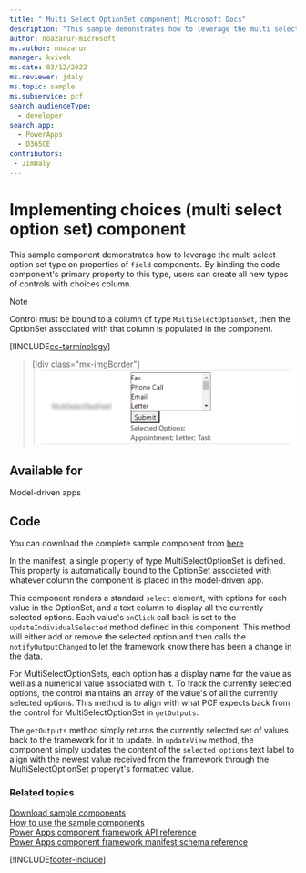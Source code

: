 ```yaml
---
title: " Multi Select OptionSet component| Microsoft Docs" 
description: "This sample demonstrates how to leverage the multi select option set type on properties of field components." 
author: noazarur-microsoft
ms.author: noazarur
manager: kvivek
ms.date: 03/12/2022
ms.reviewer: jdaly
ms.topic: sample
ms.subservice: pcf
search.audienceType: 
  - developer
search.app: 
  - PowerApps
  - D365CE
contributors:
 - JimDaly
---
```

# Implementing  choices (multi select option set) component

This sample component demonstrates how to leverage the multi select option set type on properties of `field` components. By binding the code component's primary property to this type, users can create all new types of controls with choices column.

> [!NOTE]
> Control must be bound to a column of type `MultiSelectOptionSet`, then the OptionSet associated with that column is populated in the component. 


[!INCLUDE[cc-terminology](../../data-platform/includes/cc-terminology.md)]

> [!div class="mx-imgBorder"]
> ![Multi select option set component.](../media/multi-select-option-set-control.png "Multi select option set component")

## Available for

Model-driven apps

## Code 

You can download the complete sample component from [here](https://github.com/microsoft/PowerApps-Samples/tree/master/component-framework/MultiSelectOptionSetControl)

In the manifest, a single property of type MultiSelectOptionSet is defined. This property is automatically bound to the OptionSet associated with whatever column the component is placed in the model-driven app.

This component renders a standard `select` element, with options for each value in the OptionSet, and a text column to display all the currently selected options. Each value's `onClick` call back is set to the `updateIndividualSelected` method defined in this component. This method will either add or remove the selected option and then calls the `notifyOutputChanged` to let the framework know there has been a change in the data.

For MultiSelectOptionSets, each option has a display name for the value as well as a numerical value associated with it. To track the currently selected options, the control maintains an array of the value's of all the currently selected options. This method is to align with what PCF expects back from the control for MultiSelectOptionSet in `getOutputs`.

The `getOutputs` method simply returns the currently selected set of values back to the framework for it to update. In `updateView` method, the component simply updates the content of the `selected options` text label to align with the newest value received from the framework through the MultiSelectOptionSet properyt's formatted value.



### Related topics

[Download sample components](https://github.com/microsoft/PowerApps-Samples/tree/master/component-framework)<br/>
[How to use the sample components](../use-sample-components.md)<br/>
[Power Apps component framework API reference](../reference/index.md)<br/>
[Power Apps component framework manifest schema reference](../manifest-schema-reference/index.md)

[!INCLUDE[footer-include](../../../includes/footer-banner.md)]
